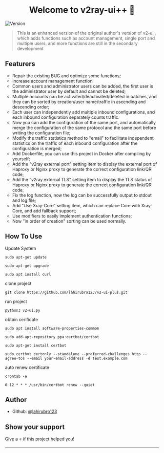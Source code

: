 <h1 align="center">Welcome to v2ray-ui++ 👋</h1>
<p>
  <img alt="Version" src="https://img.shields.io/badge/version-1.5.1-blue.svg?cacheSeconds=2592000" />
</p>

> This is an enhanced version of the original author's version of v2-ui , which adds functions such as account management, single port and multiple users, and more functions are still in the secondary development

## Featurers

<ul style="list-style-type:circle">
  
<li>Repair the existing BUG and optimize some functions; </li>
<li>Increase account management function </li>
<li>Common users and administrator users can be added, the first user is the administrator user by default and cannot be deleted; </li>
<li>Multiple accounts can be activated/deactivated/deleted in batches, and they can be sorted by creation/user name/traffic in ascending and descending order; </li>
<li>Each user can independently add multiple inbound configurations, and each inbound configuration separately counts traffic.</li>
<li>Now you can add the configuration of the same port, and automatically merge the configuration of the same protocol and the same port before writing the configuration file; </li>
<li>Modify the traffic statistics method to "email" to facilitate independent statistics on the traffic of each inbound configuration after the configuration is merged;</li>
<li>Add Dockerfile, you can use this project in Docker after compiling by yourself; </li>
<li>Add the "v2ray external port" setting item to display the external port of Haproxy or Nginx proxy to generate the correct configuration link/QR code; </li>
<li>Add the “v2ray external TLS” setting item to display the TLS status of Haproxy or Nginx proxy to generate the correct configuration link/QR code; </li>
<li>Fix the log function, now the log can be successfully output to stdout and log file; </li>
<li>Add "Use Xray-Core" setting item, which can replace Core with Xray-Core, and add fallback support; </li>
<li>Use modifiers to easily implement authentication functions; </li>
<li>Now "in order of creation" sorting can be used normally. </li>
  </ul>


## How To Use

Update System 
```
sudo apt-get update
```
```
sudo apt-get upgrade
```
```
sudo apt install curl
```

clone project 
```
git clone https://github.com/lahirubro123/v2-ui-plus.git
```

run project 
```
python3 v2-ui.py
```

obtain cerificate 
```
sudo apt install software-properties-common
```
```
sudo add-apt-repository ppa:certbot/certbot
```
```
sudo apt-get install certbot
```
```
sudo certbot certonly --standalone --preferred-challenges http --agree-tos --email your-email-address -d test.example.com 
```

auto renew certificate
```
crontab -e
```
```
0 12 * * * /usr/bin/certbot renew --quiet
```

## Author

* Github: [@lahirubro123](https://github.com/lahirubro123)

## Show your support

Give a ⭐️ if this project helped you!

***


